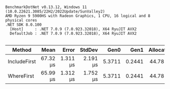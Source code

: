 ```

BenchmarkDotNet v0.13.12, Windows 11 (10.0.22621.3085/22H2/2022Update/SunValley2)
AMD Ryzen 9 5900HS with Radeon Graphics, 1 CPU, 16 logical and 8 physical cores
.NET SDK 8.0.100
  [Host]     : .NET 7.0.9 (7.0.923.32018), X64 RyuJIT AVX2
  DefaultJob : .NET 7.0.9 (7.0.923.32018), X64 RyuJIT AVX2


```
| Method       | Mean     | Error    | StdDev   | Gen0   | Gen1   | Allocated |
|------------- |---------:|---------:|---------:|-------:|-------:|----------:|
| IncludeFirst | 67.32 μs | 1.311 μs | 2.191 μs | 5.3711 | 0.2441 |  44.78 KB |
| WhereFirst   | 65.99 μs | 1.312 μs | 1.752 μs | 5.3711 | 0.2441 |  44.78 KB |
